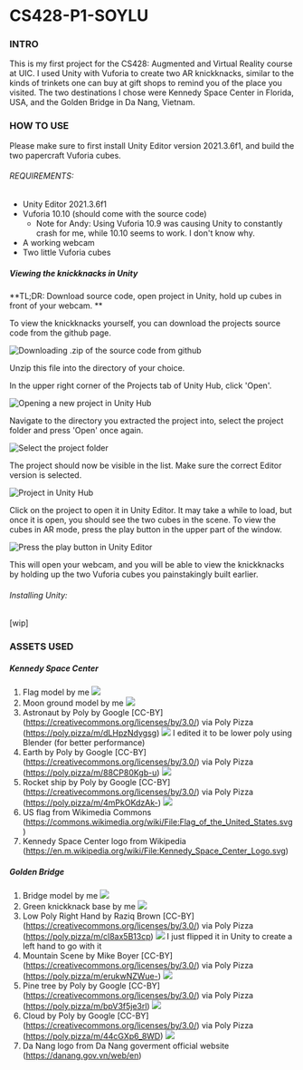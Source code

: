 # CS428-P1-SOYLU

### INTRO

This is my first project for the CS428: Augmented and Virtual Reality course at UIC. I used Unity with Vuforia to create two AR knickknacks, similar to the kinds of trinkets one can buy at gift shops to remind you of the place you visited. The two destinations I chose were Kennedy Space Center in Florida, USA, and the Golden Bridge in Da Nang, Vietnam.

### HOW TO USE

Please make sure to first install Unity Editor version 2021.3.6f1, and build the two papercraft Vuforia cubes.

###### REQUIREMENTS:
- Unity Editor 2021.3.6f1
- Vuforia 10.10 (should come with the source code)
  - Note for Andy: Using Vuforia 10.9 was causing Unity to constantly crash for me, while 10.10 seems to work. I don't know why.
- A working webcam
- Two little Vuforia cubes

##### Viewing the knickknacks in Unity

**TL;DR: Download source code, open project in Unity, hold up cubes in front of your webcam. **

To view the knickknacks yourself, you can download the projects source code from the github page.

![Downloading .zip of the source code from github](https://imgur.com/KZUyX48.jpg)

Unzip this file into the directory of your choice. 

In the upper right corner of the Projects tab of Unity Hub, click 'Open'.

![Opening a new project in Unity Hub](https://imgur.com/jSgcROR.jpg)

Navigate to the directory you extracted the project into, select the project folder and press 'Open' once again.

![Select the project folder](https://imgur.com/6MymIOZ.jpg)

The project should now be visible in the list. Make sure the correct Editor version is selected.

![Project in Unity Hub](https://imgur.com/4c6TZsy.jpg)

Click on the project to open it in Unity Editor. It may take a while to load, but once it is open, you should see the two cubes in the scene.
To view the cubes in AR mode, press the play button in the upper part of the window.

![Press the play button in Unity Editor](https://imgur.com/jrESw5X.jpg)

This will open your webcam, and you will be able to view the knickknacks by holding up the two Vuforia cubes you painstakingly built earlier.

###### Installing Unity:
[wip]

### ASSETS USED
##### Kennedy Space Center
1. Flag model by me
![](https://imgur.com/lPoeIqV.jpg)
2. Moon ground model by me
![](https://imgur.com/tUvlL6F.jpg)
3. Astronaut by Poly by Google [CC-BY] (https://creativecommons.org/licenses/by/3.0/) via Poly Pizza (https://poly.pizza/m/dLHpzNdygsg)
![](https://imgur.com/ysXR1h2.jpg)
I edited it to be lower poly using Blender (for better performance)
4. Earth by Poly by Google [CC-BY] (https://creativecommons.org/licenses/by/3.0/) via Poly Pizza (https://poly.pizza/m/88CP80Kgb-u)
![](https://imgur.com/9cRkecu.jpg)
5. Rocket ship by Poly by Google [CC-BY] (https://creativecommons.org/licenses/by/3.0/) via Poly Pizza (https://poly.pizza/m/4mPkOKdzAk-)
![](https://imgur.com/2ZqGScn.jpg)
6. US flag from Wikimedia Commons (https://commons.wikimedia.org/wiki/File:Flag_of_the_United_States.svg)
7. Kennedy Space Center logo from Wikipedia (https://en.m.wikipedia.org/wiki/File:Kennedy_Space_Center_Logo.svg)

##### Golden Bridge
1. Bridge model by me
![](https://imgur.com/Cu5DIPk.jpg)
2. Green knickknack base by me
![](https://imgur.com/0bGoUpS.jpg)
3. Low Poly Right Hand by Raziq Brown [CC-BY] (https://creativecommons.org/licenses/by/3.0/) via Poly Pizza (https://poly.pizza/m/cl8ax5B13cp)
![](https://imgur.com/9Og8GYg.jpg)
I just flipped it in Unity to create a left hand to go with it
4. Mountain Scene by Mike Boyer [CC-BY] (https://creativecommons.org/licenses/by/3.0/) via Poly Pizza (https://poly.pizza/m/erukwNZWue-)
![](https://imgur.com/TFRVPRB.jpg)
5. Pine tree by Poly by Google [CC-BY] (https://creativecommons.org/licenses/by/3.0/) via Poly Pizza (https://poly.pizza/m/bpV3f5je3rl)
![](https://imgur.com/VvF2n8O.jpg)
6. Cloud by Poly by Google [CC-BY] (https://creativecommons.org/licenses/by/3.0/) via Poly Pizza (https://poly.pizza/m/44cGXp6_8WD)
![](https://imgur.com/KPEc4UD.jpg)
7. Da Nang logo from Da Nang goverment official website (https://danang.gov.vn/web/en)


